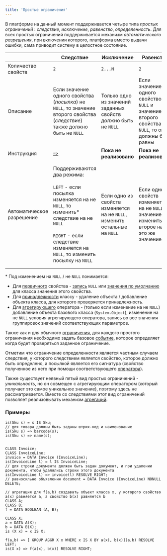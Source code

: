 ```yaml
---
title: 'Простые ограничения'
---
```


В платформе на данный момент поддерживается четыре типа *простых ограничений* : *следствие*, *исключение*, *равенство*, *определенность*. Для всех простых ограничений поддерживается механизм *автоматического разрешения*, при включении которого, платформа вместо выдачи ошибки, сама приводит систему в целостное состояние.

| |Следствие|Исключение|Равенство|Определенность|
|---|---|---|---|---|
|Количество свойств|`2`|`2...N`|`2`|`1`|
|Описание|Если значение одного свойства (*посылка*) не `NULL`, то значение второго свойства (*следствие*) также должно быть не `NULL`|Только одно из значений заданных свойств должно быть не `NULL`|Если значение одного свойство не `NULL` и значение второго свойства не `NULL`, то они должны быть равны|Если все параметры свойства подходят по классам, то для них должно быть задано не `NULL` значение|
|Инструкция|[`=>`](Instruction=_.md)|**Пока не реализовано**|**Пока не реализовано**|Опция `NONULL` в задании свойств|
|Автоматическое разрешение|Поддерживаются два режима:<br/><br/>`LEFT` - если посылка изменяется на не `NULL`, то изменить\* следствие на не `NULL`<br/><br/>`RIGHT` - если следствие изменяется на `NULL`, то изменить посылку на `NULL`<br/>|Если одно из свойств изменяется на не `NULL`, изменить остальные на `NULL`|Если одно из свойств изменяется на не `NULL` значение, изменить второе на это же значение|`AGGR` - если значение свойства изменяется на `NULL`, удалить объекты соответствующие параметрам.<br/><br/>`DEFAULT` значение - если добавляются (доклассифицируются) объекты соответствующие классам параметров, изменить значение свойства для этих объектов на значение по умолчанию.|

\* Под изменением на `NULL` / не `NULL` понимается:

-   Для [первичного](Data_properties_DATA_.md) свойства - [запись](Property_change_CHANGE_.md) `NULL` или [значения по умолчанию](Built-in_classes.md#defaultvalue) для класса значения этого свойства.
-   Для [принадлежности](Classification_IS_AS_.md) классу - удаление объекта / добавление объекта класса, для которого проверяется принадлежность.
-   Для [агрегирующего](Grouping_GROUP_.md) оператора - (только если изменение на не `NULL`) добавление объекта базового класса (`System.Object`), изменение на не `NULL` условия агрегирующего оператора, запись во все значения группировок значений соответствующих параметров.

Также как и для обычного [ограничения](Constraints.md), для каждого простого ограничения необходимо задать базовое [событие](Events.md), которое определяет когда будет проверяться заданное ограничение. 

Отметим что ограничение определенности является частным случаем следствия, у которого следствием является свойство, которое должно быть определено, а посылкой является его сигнатура (свойство полученное из него при помощи соответствующего [оператора](Property_signature_CLASS_.md)).

Также существует неявный пятый вид простых ограничений - *уникальность*, но он совмещен с агрегирующим оператором (который получает это самое уникальное значение), поэтому здесь не рассматривается. Вместе со следствиями этот вид ограничений позволяет реализовывать механизм [агрегаций](Aggregations.md). 

### Примеры

```lsf
is(Sku s) = s IS Sku;
// для товара должны быть заданы штрих-код и наименование
is(Sku s) => barcode(s);
is(Sku s) => name(s);


CLASS Invoice;
CLASS InvoiceLine;
invoice = DATA Invoice (InvoiceLine);
is(InvoiceLine l) = l IS InvoiceLine;
// для строки документа должен быть задан документ, и при удалении документа, чтобы удалялись строки этого документа
is(InvoiceLine l) => invoice(l) RESOLVE RIGHT;
// равносильно объявлению document = DATA Invoice (InvoiceLine) NONULL DELETE;

// агрегация для f(a,b) создавать объект класса x, у которого свойство a(x) равняется a, а свойство b(x) равняется b
CLASS A;
CLASS B;
f = DATA BOOLEAN (A, B);

CLASS X;
a = DATA A(X);
b = DATA B(X);
is (X x) = x IS X;

f(a,b) => [ GROUP AGGR X x WHERE x IS X BY a(x), b(x)](a,b) RESOLVE LEFT;
is(X x) => f(a(x), b(x)) RESOLVE RIGHT;
```
